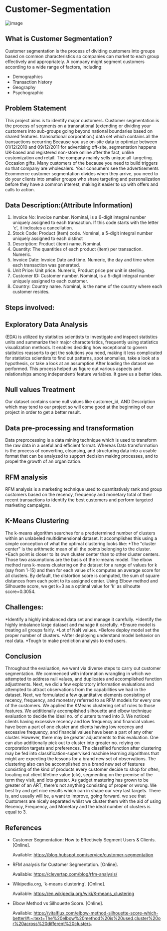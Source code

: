 # Customer-Segmentation
![image](https://user-images.githubusercontent.com/103526643/214817862-5bd92ec8-317b-4ee7-b055-31f7fabf1fb2.png)

## What is Customer Segmentation?
Customer segmentation is the process of dividing customers into groups based on common characteristics so companies can market to each group effectively and appropriately. A company might segment customers according to a wide range of factors, including:
* Demographics
* Transaction history
* Geography
* Psychographic

## Problem Statement
This project aims is to identify major customers. Customer segmentation is the process of segments on a transnational (extending or dividing your customers into sub-groups going beyond national boundaries based on shared features. transnational corporation.) data set which contains all the transactions occurring Because you use on-site data to optimize between 01/12/2010 and 09/12/2011 for advertising off-site, segmentation happens UK-based and registered non-store online after the fact, unlike customization and retail. The company mainly sells unique all-targeting. 
Occasion gifts. Many customers of the because you need to build triggers so that company are wholesalers. Your consumers see the advertisements Ecommerce customer segmentation divides when they arrive, you need to do your clients into smaller groups who share targeting and personalization before they have a common interest, making it easier to up with offers and calls to action.

## Data Description:(Attribute Information)
1. Invoice No:  Invoice number. Nominal, is a 6-digit integral number uniquely assigned to each transaction. If this code starts with the letter 'c', it indicates a cancellation.
2. Stock Code: Product (item) code. Nominal, a 5-digit integral number uniquely assigned to each distinct
3. Description: Product (item) name. Nominal.
4. Quantity: The quantities of each product (item) per transaction. Numeric.
5. Invoice Date: Invoice Date and time. Numeric, the day and time when each transaction was generated.
6. Unit Price: Unit price. Numeric, Product price per unit in sterling.
7. Customer ID: Customer number. Nominal, is a 5-digit integral number uniquely assigned to each customer.
8. Country: Country name. Nominal, is the name of the country where each customer resides.

## Steps involved:
## Exploratory Data Analysis
(EDA) is utilized by statistics scientists to investigate and inspect statistics units and summarize their major characteristics, frequently using statistics visualization methods. It enables deciding how exceptional to govern statistics reasserts to get the solutions you need, making it less complicated for statistics scientists to find out patterns, spot anomalies, take a look at a hypothesis, or take a look at an assumption
After loading the dataset we performed. This process helped us figure out various aspects and relationships among  independent/ feature  variables. It gave us a better idea. 

## Null values Treatment
Our dataset contains some null values like customer_id, AND Description  which may tend to our project so will come good at the beginning of our project in order to get a better result.

## Data pre-processing and transformation 
Data preprocessing is a data mining technique which is used to transform the raw data in a useful and efficient format. Whereas Data transformation is the process of converting, cleansing, and structuring data into a usable format that can be analyzed to support decision making processes, and to propel the growth of an organization.

## RFM analysis 
RFM analysis is a marketing technique used to quantitatively rank and group customers based on the recency, frequency and monetary total of their recent transactions to identify the best customers and perform targeted marketing campaigns.

## K-Means Clustering 
The k-means algorithm searches for a predetermined number of clusters within an unlabeled multidimensional dataset. It accomplishes this using a simple conception of what the optimal clustering looks like:
 *The "cluster center" is the arithmetic mean of all the points belonging to the cluster.
 *Each point is closer to its own cluster center than to other cluster centers.
Those two assumptions are the basis of the k-means model.
The elbow method runs k-means clustering on the dataset for a range of values for k (say from 1-15) and then for each value of k computes an average score for all clusters. By default, the distortion score is computed, the sum of square distances from each point to its assigned center. Using Elbow method and Silhouette score, we get k=3 as a optimal value for 'k' as silhoutte score=0.3054.

## Challenges:
*Identify a highly imbalanced data set and manage it carefully.
*Identify the highly imbalance large dataset and manage it carefully.
*Ensure model is treating all groups fairly.
*Lot of NaN values.
*Before deploy model set the proper number of clusters.
*After deploying understand model    behavior  on real data.
*Tough to make prediction analysis to end  users.


## Conclusion
Throughout the evaluation, we went via diverse steps to carry out customer segmentation. We commenced with information wrangling in which we attempted to address null values, and duplicates and accomplished function adjustments. Next, we did a few exploratory information evaluations and attempted to attract observations from the capabilities we had in the dataset. Next, we formulated a few quantitative elements consisting of recency, frequency, and monetary referred to as RFM models for every one of the customers. We applied the KMeans clustering set of rules to those features. We additionally accomplished silhouette and elbow technique evaluation to decide the ideal no. of clusters turned into 3. We noticed clients having excessive recency and low frequency and financial values have been a part of one cluster and clients having low recency and excessive frequency, and financial values have been a part of any other cluster. However, there may be greater adjustments to this evaluation. One can also additionally pick out to cluster into greater no. relying on corporation targets and preferences. The classified function after clustering may be fed into classification-supervised machine learning algorithms that might are expecting the lessons for a brand new set of observations. The clustering also can be accomplished on a brand new set of features consisting of the kind of products every customer decide to shop for often, locating out client lifetime value (clv), segmenting on the premise of the term they visit, and lots greater. As gadget mastering has grown to be greater of an ART, there's not anything consisting of proper or wrong. We best try and get nice results which can in shape our very last targets. There is, and usually will be, a want to improve, going forward. we see that Customers are nicely separated whilst we cluster them with the aid of using Recency, Frequency, and Monetary and the ideal number of clusters is equal to 3. 

## References

* Customer Segmentation: How to Effectively Segment Users & Clients. [Online].

  Available: https://blog.hubspot.com/service/customer-segmentation
  
* RFM analysis for Customer Segmentation. [Online].

  Available: https://clevertap.com/blog/rfm-analysis/
  
* Wikipedia.org, 'k-means clustering'. [Online].
  
  Available: https://en.wikipedia.org/wiki/K-means_clustering
  
* Elbow Method vs Silhouette Score. [Online].

  Available: https://vitalflux.com/elbow-method-silhouette-score-which-better/#:~:text=The%20elbow%20method%20is%20used,cluster%20or%20across%20different%20clusters.


